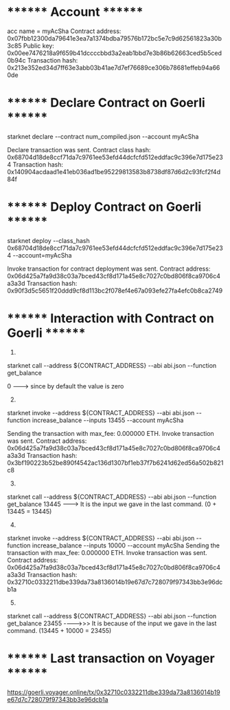 # ****** Account ******
acc name = myAcSha
Contract address: 0x07fbb12300da79641e3ea7a1374bdba79576b172bc5e7c9d62561823a30b3c85
Public key: 0x00ee7476218a9f659b41dccccbbd3a2eab1bbd7e3b86b62663ced5b5ced0b94c
Transaction hash: 0x213e352ed34d7ff63e3abb03b41ae7d7ef76689ce306b78681effeb94a660de


# ******  Declare Contract on Goerli ******
starknet declare --contract num_compiled.json --account myAcSha

Declare transaction was sent.
Contract class hash: 0x68704d18de8ccf71da7c9761ee53efd44dcfcfd512eddfac9c396e7d175e234
Transaction hash: 0x140904acdaad1e41eb036ad1be95229813583b8738df87d6d2c93fcf2f4d84f

# ******   Deploy Contract on Goerli   ******
starknet deploy --class_hash 0x68704d18de8ccf71da7c9761ee53efd44dcfcfd512eddfac9c396e7d175e234 --account=myAcSha

Invoke transaction for contract deployment was sent.
Contract address: 0x06d425a7fa9d38c03a7bced43cf8d171a45e8c7027c0bd806f8ca9706c4a3a3d
Transaction hash: 0x90f3d5c5651f20ddd9cf8d113bc2f078ef4e67a093efe27fa4efc0b8ca2749

# ******   Interaction with Contract on Goerli   ******
1)
starknet call --address ${CONTRACT_ADDRESS} --abi abi.json --function get_balance

0 ---> since by default the value is zero

2)
starknet invoke --address ${CONTRACT_ADDRESS} --abi abi.json --function increase_balance --inputs 13455 --account myAcSha

Sending the transaction with max_fee: 0.000000 ETH.
Invoke transaction was sent.
Contract address: 0x06d425a7fa9d38c03a7bced43cf8d171a45e8c7027c0bd806f8ca9706c4a3a3d
Transaction hash: 0x3bf190223b52be890f4542ac136d1307bf1eb37f7b6241d62ed56a502b821c8

3)
starknet call --address ${CONTRACT_ADDRESS} --abi abi.json --function get_balance
13445 ---> It is the input we gave in the last command. (0 + 13445 = 13445)

4)
starknet invoke --address ${CONTRACT_ADDRESS} --abi abi.json --function increase_balance --inputs 10000 --account myAcSha
Sending the transaction with max_fee: 0.000000 ETH.
Invoke transaction was sent.
Contract address: 0x06d425a7fa9d38c03a7bced43cf8d171a45e8c7027c0bd806f8ca9706c4a3a3d
Transaction hash: 0x32710c0332211dbe339da73a8136014b19e67d7c728079f97343bb3e96dcb1a

5)
starknet call --address ${CONTRACT_ADDRESS} --abi abi.json --function get_balance
23455 ---->>>  It is because of the input we gave in the last command. (13445 + 10000  = 23455)

# ****** Last transaction on Voyager ****** 
https://goerli.voyager.online/tx/0x32710c0332211dbe339da73a8136014b19e67d7c728079f97343bb3e96dcb1a